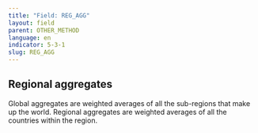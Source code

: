 ```yaml
---
title: "Field: REG_AGG"
layout: field
parent: OTHER_METHOD
language: en
indicator: 5-3-1
slug: REG_AGG
---
```

## Regional aggregates

Global aggregates are weighted averages of all the sub-regions that make up the world. Regional aggregates are weighted averages of all the countries within the region.